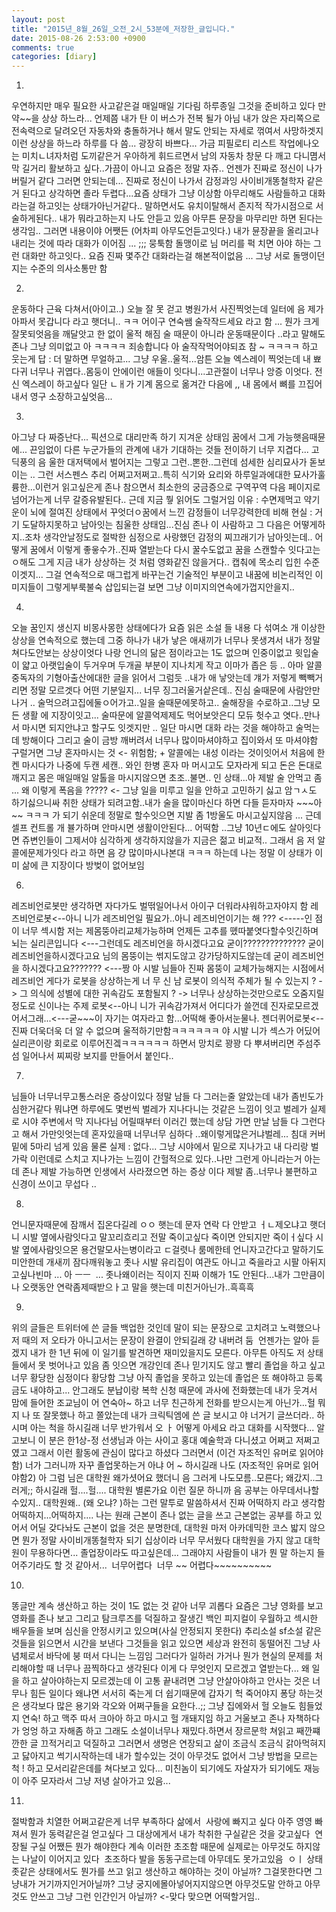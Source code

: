 ```yaml
---
layout: post
title: "2015년_8월_26일_오전_2시_53분에_저장한_글입니다."
date: 2015-08-26 2:53:00 +0900
comments: true 
categories: [diary] 
---
```

1.
우연하지만 매우 필요한 사고같은걸 매일매일 기다림 하루종일 그것을 준비하고 있다 만약~~을 상상 하느라... 언제쯤 내가 탄 이 버스가 전복 될가 아님 내가 앉은 자리쪽으로 전속력으로 달려오던 자동차와 충돌하거나 해서 말도 안되는 자세로 꺾여서 사망하겟지 이런 상상을 하느라 하루를 다 씀... 광장히 바쁘다...
가금 피필로티 리스트 작업에나오는 미치ㄴ녀자처럼 도끼같은거 우아하게 휘드르면서 남의 자동차 창문 다 깨고 다니몀서 막 길거리 활보하고 싶다..가끔이 아니고 요즘은 정말 자쥬.. 언젠가 진짜로 정신이 나가버릴거 같다 그러면 안되는데... 진짜로 정신이 나가서 감정과잉 사이비개똥철학자 같은 거 된다고 상각하면 졸라 두렵다...요즘 상태가 그냥 이상함 아무리해도 사람들하고 대화라는걸 하고잇는 상태가아닌거같다.. 말하면서도 유치이탈해서 존지적 작가시점으로 서술하게된다.. 내가 뭐라고하는지 나도 안듣고 있음 아무튼 문장을 마무리만 하면 된다는 생각임.. 그러면 내용이야 어쨋든 (어차피 아무도언듣고잇다.) 내가 뮨장끝을 올리고나 내리는 것에 따라 대화가 이어짐 ... ;;; 뭉툭함 돌맹이로 님 머리를 퍽 치면 아야 하는 그런 대화만 하고잇다.. 요즘 진짜 몇주간 대화라는걸 해본적이없음 ... 그냥 서로 돌맹이던지는 수준의 의사소통만 함

2.
운동하다 근육 다쳐서(아이고..) 오늘 잘 못 걷고 병원가서 사진찍엇는데 일터에 음 제가 아파서 못갑니다 라고 햇더니.. ㅋㅋ 어이구 연숙쌤 술작작드세요 라고 함 ... 뭔가 크게 잘못되엇음을 깨달앗고 한 없이 울적 해짐 술 때문이 아니라 운동때문이다 ..라고 말해도 존나 그냥 의미없고 아 ㅋㅋㅋㅋ 죄송합니다 아 술작작먹어야되죠 참 ~ ㅋㅋㅋㅋ 하고 웃는게 답 : 더 말하면 무얼하고... 그냥 우울..울적...암튼 오늘 엑스레이 찍엇는데 내 뾰다귀 너무나 귀엽다..몸둥이 안에이런 애들이 잇다니...고관절이 너무나 앙증 이엇다. 전신 엑스레이 하고싶다 일단 ㄴㅐ가 기계 몸으로 옮겨간 다음에 ,, 내 몸에서 뼈를 끄집어내서 영구 소장하고싶엇음...

3.
아그냥 다 짜증난다... 픽션으로 대리만족 하기 지겨운 상태임 꿈에서 그게 가능햇음때뮨에... 끈임없이 다른 누군가들의 관계에 내가 기대하는 것들 전이하기 너무 지겹다...
고딕풍의 음 울한 대저택에서 벌어지는 그렇고 그런..뽄한..그런데 섬세한 심리묘사가 돋보이는 .. 그런 서스펜스 추리 어쩌고저쩌고..특히 식기와 요리와 하루일과에대한 묘사가훌륭한...이런거 읽고싶은게 존나 참으면서 최소한의 궁금증으로 구역꾸역 다음 페이지로 넘어가는게 너무 갈증유발된다.. 근데 지금 뭫 읽어도 그럴거임 이유 : 수면제먹고 약기운이 뇌에 절여진 상태에서 꾸엇더ㅇ꿈에서 느낀 감정들이 너무강력한데 비해 현실 : 거기 도달하지못하고 남아잇는 침울한 상태임...진심 존나 이 사람하고 그 다음은 어떻게하지..조차 생각안날정도로 절박한 심정으로 사랑했던 감정의 찌끄래기가 남아잇는데.. 어떻게 꿈에서 이렇게 좋읗수가..진짜 열받는다 다시 꿀수도없고 꿈을 스캔할수 잇다고는 ㅇ해도 그게 지금 내가 상상하는 것 처럼 영화같진 않을거다.. 캡춰에 목소리 입힌 수준이겟지... 그걸 연속적으로 매그럽게 바꾸는건 기술적인 부분이고 내꿈에 비논리적인 이미지들이 그렇게부룩불숙 삽입되는걸 보면 그냥 이미지의연속에가껍지안을지..

4.
오늘 꿈인지 생신지 비몽사몽한 상태에다가 요즘 읽은 소설 들 내용 다 섞여소 개 이상한 상상을 연속적으로 했는데 그중 하나가 내가 낳은 애새끼가 너무나 못생겨서 내가 정말 쳐다도안보는 상상이엇다 나랑 언니의 닮은 점이라고는 1도 없으며 인중이없고 윗입술이 얇고 아랫입술이 두거우며 두개골 부분이 지나치게 작고 이마가 좁은 등 .. 아마 알콜중독자의 기형아출산에대한 글을 읽어서 그럼듯 ..내가 애 낳앗는데 걔가 저렇게 빽빽거리면 정말 모르겟다 어떤 기분일지... 너무 징그러울거샅은데..
진심 술때문에 사람안만나거 .. 술먹으려고집에둘ㅇ어가고..일을 술때문에못하고.. 술해장을 수로하고..그냥 모든 생활 에 지장이잇고... 술따문에 알콜억제제도 먹어보앗은디 모듀 헛수고 엿다..만나서 마시면 되지안냐고 할구도 잇겟지만 .. 일단 마시면 대화 라는 것을 해야하고 술먹는데 방해이다 그리고 술이 금방 깨버려서 너무나 많이마셔야하고 집이와서 또 마셔야함 구럴거면 그냥 혼자마시는 것 <- 위험함; + 알콜에는 내성 이라는 것이잇어서 처음에 한켄 마시다가 나중에 두캔 세캔.. 와인 한병 혼자 마 머시고도 모자라게 되고 돈은 돈대로 깨지고 몸은 매일매일 알톨을 마시지않으면 초조..불면.. 인 상태...아 제발 술 안먹고 좀 ... 왜 이렇게 폭음을 ????? <- 그냥 일을 미루고 일을 안하고 고민하기 싫고 암ㄱㅅ도 하기싫으니싸 취한 상태가 되려고함..내가 술을 많이마신다 하면 다들 듣자마자 ~~~아 ~~ ㅋㅋㅋ 가 되기 쉬운데 정말로 할수잇으면 지발 좀 1방울도 마시고싶지않음 ... 근데 셀프 컨트롤 개 뷸가하며 안마시면 생활이안된다... 어떡함 ..그냥 10년ㄷ에도 살아잇다면 쥬변인들이 그제서야 심각하게 생각하지않을가 지금은 젊고 비교적.. 그래서 음 저 알콜에문제가잇다 라고 하면 음 걍 많이마시나본대 ㅋㅋㅋ 하는데 나는 정말 이 상태가 이미 삶에 큰 지장이다 방벚이 없어보임

6.
레즈비언로봇만 생각하면 자다가도 벌떢일어나서 아이구 더워라샤워하고자야지 함
레즈비언로봇<--아니 니가 레즈비언일 필요가..아니 레즈비언이기는 해 ??? <-----인 점이 너무 섹시함
저는 제몸뚱아리교체가능하며 언제든 고추를 똈따붙엿다할수잇긴하며 뇌는 실리콘입니다 <---그런데도 레즈비언을 하시겠다고요 굳이??????????????
굳이 레즈비언을하시겠다고요 님의 몸뚱이는 썪지도않고 강가당하지도않는데 굳이 레즈비언을 하시겠다고요??????? <---짱
아 시발 님들아 진짜 몸뚱이 교체가능해지는 시점에서 레즈비언 게다가 로봇을 상상하는게 너 무 신 남
로봇이 의식적 주체가 될 수 있는지 ? -> 그 의식에 성별에 대한 귀속감도 포함될지 ? -> 너무나 상상하는것만으로도 오줌지릴정도로 신이나는 주제
로봇<--아니 니가 귀속감가져서 어디다가 쓸껀데 진자로모르겠어서그래...<---굳~~~이 자기는 여자라고 함...어떡해 좋아서눈물나.
젠더퀴어로봇<--진짜 더욱더욱 더 알 수 없으며 울적하기만함ㅋㅋㅋㅋㅋㅋ
야 시발 니가 섹스가 어딨어 실리콘이랑 회로로 이루어진겤ㅋㅋㅋㅋㅋㅋ 하면서 망치로 꽝꽝 다 뿌셔버리면 주섬주섬 일어나서 찌찌랑 보지를 만들어서 붙인다..

7.
님들아 너무너무고통스러운 증상이있다 정말 남들 다 그러는줄 알았는데 내가 좀빈도가심한거같다 뭐냐면 하루에도 몇번씩 벌레가 지나다니는 것같은 느낌이 잇고 벌레가 실제로 시야 주변에서 막 지나다님 어릴때부터 이러긴 했는데 상담 가면 만날 남들 다 그런다고 해서 가만잇엇는데 혼자있을때 너무너무 심하다 ..왜이렇게많은거냐벌레... 침대 커버 밑에 5마리 넘게 있음 물론 실제 : 없다... 그냥 시야에서 밑으로 지나가고 내 다리랑 벌가락 이런데로 스치고 지나가는 느낌이 간헐적으로 있다..나만 그런게 아니라는거 아는데 존나 제발 가능하면 인생에서 사라졌으면 하는 증상 이다 제발 좀..너무나 불편하고 신경이 쓰이고 무섭다 ..

8.
언니문자때문에 잠깨서 집온다길레 ㅇㅇ 햇는데 문자 연락 다 안받고 ㅓㄴ제오냐고 햇더니 시발 옆에사람잇다고 말꼬리흐리고 전말 죽이고싶다 죽이면 안되지만 죽이ㅓ싶다
시발 옆에사람잇으몬 용건말모사는병이라고 ㄷ걸렷나 룸메한테 언니자고간다고 말하기도 미안한데 개새끼 잠다깨워놓고 좃나 시발 유리집이 여관도 아니고 죽을라고 시팔
아뒤지고싶나빈마 ... 아 ㅡㅡ  ... 좃나왜이러는 직이지 진짜 이해가 1도 안된다...내가 그만큼이나 오랫동안 연락좀제때받으ㅏ고 말을 햇는데 미친거아닌가..흑흑흑

9.
위의 글들은 트위터에 쓴 글들 백업한 것인데 말이 되는 문장으로 고치려고 노력했으나 저 때의 저 오타가 아니고서는 문장이 완결이 안되길래 걍 내버려 둠 
언젠가는 알아 듣겠지 내가 한 1년 뒤에 이 일기를 발견하면 재미있을지도 모른다. 아무튼 아직도 저 상태들에서 못 벗어나고 있음 좀 잇으면 개강인데 존나 믿기지도 않고 빨리 졸업을 하고 싶고 너무 황당한 심정이다 황당함 그냥 아직 졸업을 못하고 있는데 졸업은 또 해야하고 등록금도 내야하고... 안그래도 분납이랑 복학 신청 때문에 과사에 전화했는데 내가 웃겨서 맘에 들어한 조교님이 어 연숙아~ 하고 너무 친근하게 전화를 받으시는게 아닌가...헐 뭐지 나 또 잘못했나 하고 쫄았는데 내가 크릭틱엠에 쓴 글 보시고 야 너거기 글쓰더라.. 하시며 아는 척을 하시길래 너무 반가워서 오 ㅏ 어떻게 아세요 라고 대화를 시작했다... 알고보니 이 분은 한1상-정 선생님과 아는 사이고 홍대 예술학과 다니셨고 어쩌고 저쩌고였고 그래서 이런 활동에 관심이 많다고 하셨다 그러면서 (이건 자조적인 유머로 읽어야함) 너가 그러니까 자꾸 졸업못하는거 아냐 어 ~ 하시길래 나도 (자조적인 유머로 읽어야함2) 아 그럼 님은 대학원 왜가셧어요 했더니 음 그러게 나도모름..모른다; 왜갔지..그러게;; 하시길래 헐....헐.... 대학원 별론가요 이런 질문 하니까 음 공부는 아무데서나할수있지.. 대학원왜.. (왜 오냐? )하는 그런 말투로 말씀하셔서 진짜 어떡하지 라고 생각함 어떡하지...어떡하지.... 나는 원래 근본이 존나 없는 글을 쓰고 근본없는 공부를 하고 있어서 어딜 갖다놔도 근본이 없을 것은 분명한데, 대학원 마저 아카데믹한 코스 밟지 않으면 뭔가 정말 사이비개똥철학자 되기 십상이라 너무 무서웠다 대학원을 가지 않고 대학원이 무용하다면... 졸업장이라도 따고싶은데... 그래야지 사람들이 내가 뭔 말 하는지 들어주기라도 할 것 같아서... 
너무어렵다 
너무 ~~ 어렵다~~~~~~~~~~

10.
똥글만 계속 생산하고 하는 것이 1도 없는 것 같아 너무 괴롭다 요즘은 그냥 영화를 보고 영화를 존나 보고 그리고 탐크루즈를 덕질하고 잘생긴 백인 피지컬이 우월하고 섹시한 배우들을 보며 심신을 안정시키고 있으며(사실 안정되지 못한다) 추리소설 sf소설 같은 것들을 읽으면서 시간을 보낸다 그것들을 읽고 있으면 세상과 완전히 동떨어진 그냥 사념체로서 바닥에 붕 떠서 다니는 느낌임 그러다가 일하러 가거나 뭔가 현실의 문제를 처리해야할 때 너무나 끔찍하다고 생각된다 이게 다 무엇인지 모르겠고 열받는다... 왜 일을 하고 살아야하는지 모르겠는데 이 고통 끝내려면 그냥 안살아야하고 안사는 것은 너무나 힘든 일이다 왜냐면 서서히 죽는게 더 쉽기때문에 갑자기 헉 죽어야지 퐁당 하는것은 생각보다 많은 용기와 각오와 어쩌구들을 요한다..;; 그냥 집에와서 헐 오늘도 힘들었지 연숙! 하고 맥주 따서 크아아 하고 마시고 헐 개돼지임 하고 거울보고 존나 자책하다가 엉엉 하고 자해좀 하고 그래도 소설이너무나 재밌다.하면서 장르문학 쳐읽고 째깐쨰깐한 글 끄적거리고 덕질하고 그러면서 생명은 연장되고 삶이 조금식 조금식 갉아먹혀지고 닳아지고 썩기시작하는데 내가 할수있는 것이 아무것도 없어서 그냥 방법을 모르는 척 ! 하고 모서리같은데를 쳐다보고 있다... 미친놈이 되기에도 자살자가 되기에도 재능이 아주 모자라서 그냥 저녕 살아가고 있음...

11.
절박함과 치열한 어쩌고같은게 너무 부족하다 삶에서 
사랑에 빠지고 싶다 아주 영영 빠져서 뭔가 동력같은걸 얻고싶다 그 대상에게서 내가 착취한 구실같은 것을 갖고싶다 
연장될 구실 어쨌든 뭔가 해야한다 계속 이러한 초조함 때문에 실제로는 아무것도 하지않는 나날이 이어지고 있다 
초조하다 발을 동동구르는데 아무데도 못가고있음 
ㅇㅣ 상태 좃같은 상태에서도 뭔가를 쓰고 읽고 생산하고 해야하는 것이 아닐까?
그걸못한다면 그냥내가 거기까지인거아닐까?
그냥 궁지에몰아넣어지지않으면 아무것도말 안하고 아무것도 안쓰고 그냥 그런 인간인거 아닐까? <-맞다 맞으면 어떡할거임..

